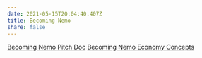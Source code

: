 ```yaml
---
date: 2021-05-15T20:04:40.407Z
title: Becoming Nemo
share: false
---
```


[Becoming Nemo Pitch Doc](/docs/BecomingNemoPitchDoc.pdf)
[Becoming Nemo Economy Concepts](/docs/NemoEconomyConcepts.pdf)
